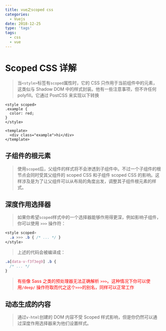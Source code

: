 ```yaml
---
title: vue之scoped css
categories:
  - Vuejs
date: 2018-12-25
type: 'tags'
tags:
  - css
  - vue
---
```


# Scoped CSS 详解

> 当`<style>`标签有`scoped`属性时，它的 CSS 只作用于当前组件中的元素，这类似与 Shadow DOM 中的样式封装。他有一些注意事项，但不许任何 polyfill。它通过 PostCSS 来实现以下转换

```vue
<style scoped>
.example {
  color: red;
}
</style>

<template>
  <div class="example">hi</div>
</template>
```

## 子组件的根元素

> 使用`scoped`后，父组件的样式将不会渗透到子组件中。不过一个子组件的根节点会同时受其父组件的 scoped CSS 和子组件 scoped CSS 的影响。这样涉及是为了让父组件可以从布局的角度出发，调整其子组件根元素的样式。

## 深度作用选择器

> 如果你希望`scoped`样式中的一个选择器能够作用得更深，例如影响子组件，你可以使用 `>>>` 操作符：

```css
<style scoped>
  .a >>> .b { /* ... */ }
</style>
```

> 上述的代码会被编译成：

```css
.a[data-v-f3f3eg9] .b {
  /* ... */
}
```

> <font color=red>有些像 Sass 之类的预处理器无法正确解析 `>>>`。这种情况下你可以使用`/deep/` 操作符取而代之这个`>>>`的别名，同样可以正常工作</font>

## 动态生成的内容

> 通过`v-html`创建的 DOM 内容不受 Scoped 样式影响，但是你仍然可以通过深度作用选择器来为他们设置样式。

